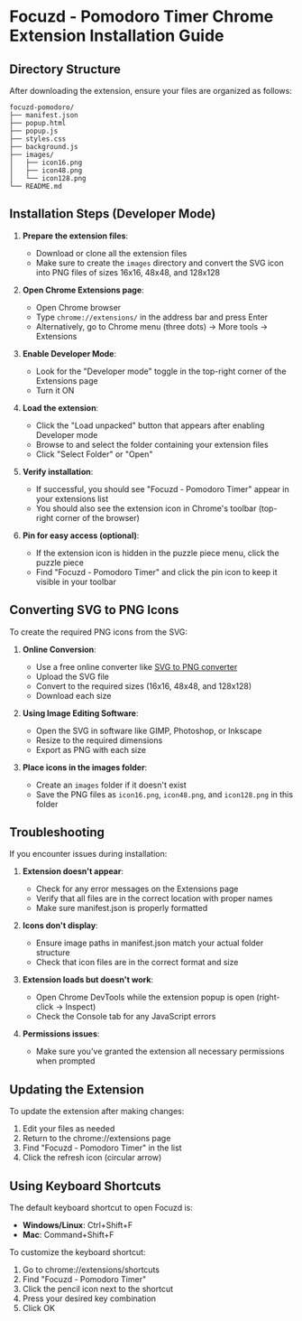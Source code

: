 # Focuzd - Pomodoro Timer Chrome Extension Installation Guide

## Directory Structure

After downloading the extension, ensure your files are organized as follows:

```
focuzd-pomodoro/
├── manifest.json
├── popup.html
├── popup.js
├── styles.css
├── background.js
├── images/
│   ├── icon16.png
│   ├── icon48.png
│   └── icon128.png
└── README.md
```

## Installation Steps (Developer Mode)

1. **Prepare the extension files**:
   - Download or clone all the extension files
   - Make sure to create the `images` directory and convert the SVG icon into PNG files of sizes 16x16, 48x48, and 128x128

2. **Open Chrome Extensions page**:
   - Open Chrome browser
   - Type `chrome://extensions/` in the address bar and press Enter
   - Alternatively, go to Chrome menu (three dots) → More tools → Extensions

3. **Enable Developer Mode**:
   - Look for the "Developer mode" toggle in the top-right corner of the Extensions page
   - Turn it ON

4. **Load the extension**:
   - Click the "Load unpacked" button that appears after enabling Developer mode
   - Browse to and select the folder containing your extension files
   - Click "Select Folder" or "Open"

5. **Verify installation**:
   - If successful, you should see "Focuzd - Pomodoro Timer" appear in your extensions list
   - You should also see the extension icon in Chrome's toolbar (top-right corner of the browser)

6. **Pin for easy access (optional)**:
   - If the extension icon is hidden in the puzzle piece menu, click the puzzle piece
   - Find "Focuzd - Pomodoro Timer" and click the pin icon to keep it visible in your toolbar

## Converting SVG to PNG Icons

To create the required PNG icons from the SVG:

1. **Online Conversion**:
   - Use a free online converter like [SVG to PNG converter](https://svgtopng.com/)
   - Upload the SVG file
   - Convert to the required sizes (16x16, 48x48, and 128x128)
   - Download each size

2. **Using Image Editing Software**:
   - Open the SVG in software like GIMP, Photoshop, or Inkscape
   - Resize to the required dimensions
   - Export as PNG with each size

3. **Place icons in the images folder**:
   - Create an `images` folder if it doesn't exist
   - Save the PNG files as `icon16.png`, `icon48.png`, and `icon128.png` in this folder

## Troubleshooting

If you encounter issues during installation:

1. **Extension doesn't appear**:
   - Check for any error messages on the Extensions page
   - Verify that all files are in the correct location with proper names
   - Make sure manifest.json is properly formatted

2. **Icons don't display**:
   - Ensure image paths in manifest.json match your actual folder structure
   - Check that icon files are in the correct format and size

3. **Extension loads but doesn't work**:
   - Open Chrome DevTools while the extension popup is open (right-click → Inspect)
   - Check the Console tab for any JavaScript errors

4. **Permissions issues**:
   - Make sure you've granted the extension all necessary permissions when prompted

## Updating the Extension

To update the extension after making changes:

1. Edit your files as needed
2. Return to the chrome://extensions page
3. Find "Focuzd - Pomodoro Timer" in the list
4. Click the refresh icon (circular arrow)

## Using Keyboard Shortcuts

The default keyboard shortcut to open Focuzd is:
- **Windows/Linux**: Ctrl+Shift+F
- **Mac**: Command+Shift+F

To customize the keyboard shortcut:
1. Go to chrome://extensions/shortcuts
2. Find "Focuzd - Pomodoro Timer"
3. Click the pencil icon next to the shortcut
4. Press your desired key combination
5. Click OK
